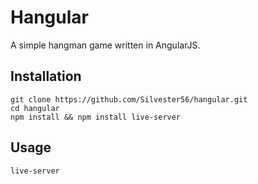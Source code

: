 # Hangular

A simple hangman game written in AngularJS.

Installation
---

```
git clone https://github.com/Silvester56/hangular.git
cd hangular
npm install && npm install live-server
```

Usage
---

```
live-server
```
